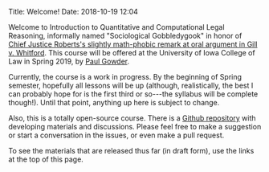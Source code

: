 Title: Welcome!
Date: 2018-10-19 12:04


Welcome to Introduction to Quantitative and Computational Legal Reasoning, informally named "Sociological Gobbledygook" in honor of [Chief Justice Roberts's slightly math-phobic remark at oral argument in Gill v. Whitford](https://fivethirtyeight.com/features/the-supreme-court-is-allergic-to-math/).  This course will be offered at the University of Iowa College of Law in Spring 2019, by [Paul Gowder](https://gowder.io).

Currently, the course is a work in progress. By the beginning of Spring semester, hopefully all lessons will be up (although, realistically, the best I can probably hope for is the first third or so---the syllabus will be complete though!). Until that point, anything up here is subject to change.

Also, this is a totally open-source course. There is a [Github repository](https://github.com/paultopia/quantitative-methods-for-lawyers) with developing materials and discussions. Please feel free to make a suggestion or start a conversation in the issues, or even make a pull request.

To see the materials that are released thus far (in draft form), use the links at the top of this page. 
